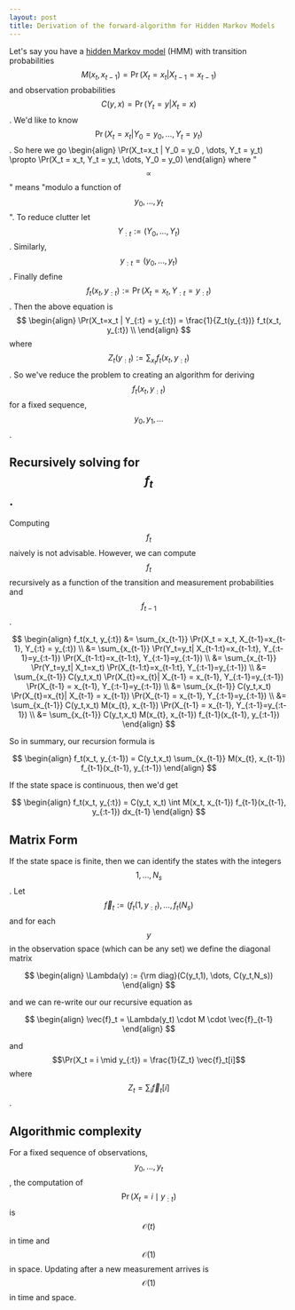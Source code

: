 ```yaml
---
layout: post
title: Derivation of the forward-algorithm for Hidden Markov Models
---
```


Let's say you have a [hidden Markov model](https://en.wikipedia.org/wiki/Hidden_Markov_model) (HMM) with transition probabilities $$M(x_t,x_{t-1}) = \Pr(X_t = x_t | X_{t-1} = x_{t-1})$$ and observation probabilities $$C(y,x) = \Pr(Y_t = y | X_t = x)$$. We'd like to know $$\Pr(X_t=x_t | Y_0 = y_0, \dots, Y_t = y_t)$$.  So here we go
\begin{align}
  \Pr(X_t=x_t | Y_0 = y_0 , \dots, Y_t = y_t) \propto \Pr(X_t = x_t, Y_t = y_t, \dots, Y_0 = y_0)
\end{align}
where "$$\propto$$" means "modulo a function of $$y_0, \dots, y_t$$".  To reduce clutter let $$Y_{:t} := (Y_0,\dots,Y_t)$$. Similarly, $$y_{:t} = (y_0, \dots, y_t)$$. Finally define $$f_t(x_t,y_{:t}) := \Pr(X_t=x_t, Y_{:t}=y_{:t})$$. Then the above equation is
$$
\begin{align}
\Pr(X_t=x_t | Y_{:t} = y_{:t}) = \frac{1}{Z_t(y_{:t})} f_t(x_t, y_{:t}) \\
\end{align}
$$
where $$Z_t(y_{:t}) := \sum_{x_t} f_t(x_t, y_{:t})$$.
So we've reduce the problem to creating an algorithm for deriving $$f_t(x_t, y_{:t})$$ for a fixed sequence, $$y_0, y_1, \dots$$.

## Recursively solving for $$f_t$$.
Computing $$f_t$$ naively is not advisable.  However, we can compute $$f_t$$ recursively as a function of the transition and measurement probabilities and $$f_{t-1}$$.

$$
\begin{align}
  f_t(x_t, y_{:t}) &= \sum_{x_{t-1}} \Pr(X_t = x_t, X_{t-1}=x_{t-1}, Y_{:t} = y_{:t}) \\
  &= \sum_{x_{t-1}} \Pr(Y_t=y_t| X_{t-1:t}=x_{t-1:t}, Y_{:t-1}=y_{:t-1}) \Pr(X_{t-1:t}=x_{t-1:t}, Y_{:t-1}=y_{:t-1}) \\
  &= \sum_{x_{t-1}} \Pr(Y_t=y_t| X_t=x_t) \Pr(X_{t-1:t}=x_{t-1:t}, Y_{:t-1}=y_{:t-1}) \\
  &= \sum_{x_{t-1}} C(y_t,x_t) \Pr(X_{t}=x_{t}| X_{t-1} = x_{t-1}, Y_{:t-1}=y_{:t-1}) \Pr(X_{t-1} = x_{t-1}, Y_{:t-1}=y_{:t-1}) \\
  &= \sum_{x_{t-1}} C(y_t,x_t) \Pr(X_{t}=x_{t}| X_{t-1} = x_{t-1}) \Pr(X_{t-1} = x_{t-1}, Y_{:t-1}=y_{:t-1}) \\
  &= \sum_{x_{t-1}} C(y_t,x_t) M(x_{t}, x_{t-1}) \Pr(X_{t-1} = x_{t-1}, Y_{:t-1}=y_{:t-1}) \\
  &= \sum_{x_{t-1}} C(y_t,x_t) M(x_{t}, x_{t-1}) f_{t-1}(x_{t-1}, y_{:t-1})
\end{align}
$$

So in summary, our recursion formula is

$$
\begin{align}
 f_t(x_t, y_{:t-1}) = C(y_t,x_t) \sum_{x_{t-1}} M(x_{t}, x_{t-1}) f_{t-1}(x_{t-1}, y_{:t-1})
\end{align}
$$

If the state space is continuous, then we'd get

$$
\begin{align}
  f_t(x_t, y_{:t}) = C(y_t, x_t) \int M(x_t, x_{t-1}) f_{t-1}(x_{t-1}, y_{:t-1}) dx_{t-1}
\end{align}
$$

## Matrix Form
If the state space is finite, then we can identify the states with the integers $$1,\dots, N_s$$. Let $$\vec{f}_t := (f_t(1,y_{:t}), \dots, f_t(N_s)$$ and for each $$y$$ in the observation space (which can be any set) we define the diagonal matrix

$$
\begin{align}
  \Lambda(y) := {\rm diag}(C(y_t,1), \dots, C(y_t,N_s))
\end{align}
$$

and we can re-write our our recursive equation as

$$
\begin{align}
  \vec{f}_t = \Lambda(y_t) \cdot M \cdot \vec{f}_{t-1}
\end{align}
$$

and $$\Pr(X_t = i \mid y_{:t}) = \frac{1}{Z_t} \vec{f}_t[i]$$ where $$Z_t = \sum_{i} \vec{f}_t[i]$$.

## Algorithmic complexity
For a fixed sequence of observations, $$y_0, \dots, y_t$$, the computation of $$\Pr(X_t = i \mid y_{:t})$$ is $$\mathcal{O}(t)$$ in time and $$\mathcal{O}(1)$$ in space.  Updating after a new measurement arrives is $$\mathcal{O}(1)$$ in time and space.
